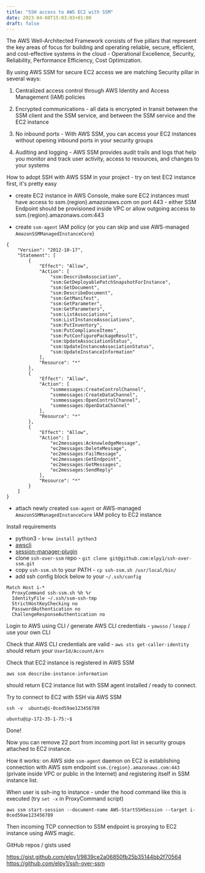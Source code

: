 ```yaml
---
title: "SSH access to AWS EC2 with SSM"
date: 2023-04-08T15:03:03+01:00
draft: false
---
```


The AWS Well-Architected Framework consists of five pillars that represent the key areas of focus for building and operating reliable, secure, efficient, and cost-effective systems in the cloud - Operational Excellence, Security, Reliability, Performance Efficiency, Cost Optimization.

By using AWS SSM for secure EC2 access we are matching Security pillar in several ways: 
1. Centralized access control through AWS Identity and Access Management (IAM) policies

2. Encrypted communications - all data is encrypted in transit between the SSM client and the SSM service, and between the SSM service and the EC2 instance

3. No inbound ports - With AWS SSM, you can access your EC2 instances without opening inbound ports in your security groups

4. Auditing and logging - AWS SSM provides audit trails and logs that help you monitor and track user activity, access to resources, and changes to your systems

How to adopt SSH with AWS SSM in your project - try on test EC2 instance first, it's pretty easy

- create EC2 instance in AWS Console, make sure EC2 instances must have access to ssm.{region}.amazonaws.com on port 443 - either SSM Endpoint should be provisioned inside VPC or allow outgoing access to ssm.{region}.amazonaws.com:443 


- create `ssm-agent` IAM policy (or you can skip and use AWS-managed `AmazonSSMManagedInstanceCore`)

```
{
    "Version": "2012-10-17",
    "Statement": [
        {
            "Effect": "Allow",
            "Action": [
                "ssm:DescribeAssociation",
                "ssm:GetDeployablePatchSnapshotForInstance",
                "ssm:GetDocument",
                "ssm:DescribeDocument",
                "ssm:GetManifest",
                "ssm:GetParameter",
                "ssm:GetParameters",
                "ssm:ListAssociations",
                "ssm:ListInstanceAssociations",
                "ssm:PutInventory",
                "ssm:PutComplianceItems",
                "ssm:PutConfigurePackageResult",
                "ssm:UpdateAssociationStatus",
                "ssm:UpdateInstanceAssociationStatus",
                "ssm:UpdateInstanceInformation"
            ],
            "Resource": "*"
        },
        {
            "Effect": "Allow",
            "Action": [
                "ssmmessages:CreateControlChannel",
                "ssmmessages:CreateDataChannel",
                "ssmmessages:OpenControlChannel",
                "ssmmessages:OpenDataChannel"
            ],
            "Resource": "*"
        },
        {
            "Effect": "Allow",
            "Action": [
                "ec2messages:AcknowledgeMessage",
                "ec2messages:DeleteMessage",
                "ec2messages:FailMessage",
                "ec2messages:GetEndpoint",
                "ec2messages:GetMessages",
                "ec2messages:SendReply"
            ],
            "Resource": "*"
        }
    ]
}
```

- attach newly created `ssm-agent` or AWS-managed `AmazonSSMManagedInstanceCore` IAM policy to EC2 instance


Install requirements

- python3 - `brew install python3`
- [awscli](https://docs.aws.amazon.com/cli/latest/userguide/install-cliv2.html)
- [session-manager-plugin](https://docs.aws.amazon.com/systems-manager/latest/userguide/session-manager-working-with-install-plugin.html)
- clone `ssh-over-ssm` repo - `git clone git@github.com:elpy1/ssh-over-ssm.git`
- copy `ssh-ssm.sh` to your PATH - `cp ssh-ssm.sh /usr/local/bin/`
- add ssh config block below to your `~/.ssh/config` 

```
Match Host i-*
  ProxyCommand ssh-ssm.sh %h %r
  IdentityFile ~/.ssh/ssm-ssh-tmp
  StrictHostKeyChecking no
  PasswordAuthentication no
  ChallengeResponseAuthentication no
```

Login to AWS using CLI / generate AWS CLI credentials - `yawsso` /  `leapp` / use your own CLI

Check that AWS CLI credentials are valid - `aws sts get-caller-identity` should return your `UserId/Account/Arn`

Check that EC2 instance is registered in AWS SSM 

`aws ssm describe-instance-information` 

should return EC2 instance list with SSM agent installed / ready to connect.

Try to connect to EC2 with SSH via AWS SSM

```
ssh -v  ubuntu@i-0ced59ae123456789

ubuntu@ip-172-35-1-75:~$
```

Done!

Now you can remove 22 port from incoming port list in security groups attached to EC2 instance.

How it works: on AWS side `ssm-agent` daemon on EC2 is establishing connection with AWS ssm endpoint `ssm.{region}.amazonaws.com:443` (private inside VPC or public in the Internet) and registering itself in SSM instance list.

When user is ssh-ing to instance - under the hood command like this is executed (try `set -x` in ProxyCommand script)

```
aws ssm start-session --document-name AWS-StartSSHSession --target i-0ced59ae123456789
```

Then incoming TCP connection to SSM endpoint is proxying to EC2 instance using AWS magic.

GitHub repos / gists used

https://gist.github.com/elpy1/9839ce2a06850fb25b35144bb2f70564
https://github.com/elpy1/ssh-over-ssm